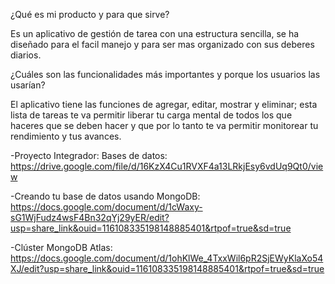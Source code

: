 

¿Qué es mi producto y para que sirve? 

Es un aplicativo de gestión de tarea con una estructura sencilla, se ha diseñado para el facil manejo y para ser mas organizado con sus deberes diarios.

¿Cuáles son las funcionalidades más importantes y porque los usuarios las usarían?

El aplicativo tiene las funciones de agregar, editar, mostrar y eliminar; esta lista de tareas te va permitir liberar tu carga mental de todos los que haceres que se deben hacer y que por lo tanto te va permitir monitorear tu rendimiento y tus avances.









-Proyecto Integrador: Bases de datos:  https://drive.google.com/file/d/16KzX4Cu1RVXF4a13LRkjEsy6vdUq9Qt0/view

-Creando tu base de datos usando MongoDB:  https://docs.google.com/document/d/1cWaxy-sG1WjFudz4wsF4Bn32qYj29yER/edit?usp=share_link&ouid=116108335198148885401&rtpof=true&sd=true

-Clúster MongoDB Atlas: https://docs.google.com/document/d/1ohKlWe_4TxxWil6pR2SjEWyKlaXo54XJ/edit?usp=share_link&ouid=116108335198148885401&rtpof=true&sd=true
